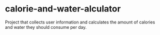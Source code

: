# calorie-and-water-alculator
 Project that collects user information and calculates the amount of calories and water they should consume per day.
